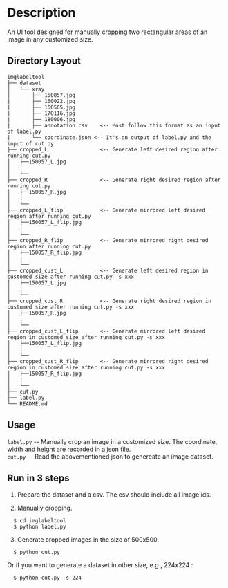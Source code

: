 # Description
An UI tool designed for manually cropping two rectangular areas of an image in any customized size.

## Directory Layout
```
imglabeltool                 
├── dataset                     
│   └── xray                  
│       ├── 150057.jpg
|       ├── 160022.jpg
|       ├── 160565.jpg
|       ├── 170116.jpg
|       ├── 180006.jpg
|       ├── annotation.csv    <-- Most follow this format as an input of label.py
|       └── coordinate.json <-- It's an output of label.py and the input of cut.py
├── cropped_L                 <-- Generate left desired region after running cut.py
│   ├──150057_L.jpg
│   :
│   └──
├── cropped_R                 <-- Generate right desired region after running cut.py
│   ├──150057_R.jpg
│   :
│   └──
├── cropped_L_flip            <-- Generate mirrored left desired region after running cut.py
│   ├──150057_L_flip.jpg
│   :
│   └──
├── cropped_R_flip            <-- Generate mirrored right desired region after running cut.py
│   ├──150057_R_flip.jpg
│   :
│   └──
├── cropped_cust_L            <-- Generate left desired region in customed size after running cut.py -s xxx
│   ├──150057_L.jpg
│   :
│   └──
├── cropped_cust_R            <-- Generate right desired region in customed size after running cut.py -s xxx
│   ├──150057_R.jpg
│   :
│   └── 
├── cropped_cust_L_flip       <-- Generate mirrored left desired region in customed size after running cut.py -s xxx
│   ├──150057_L_flip.jpg
│   :
│   └── 
├── cropped_cust_R_flip       <-- Generate mirrored right desired region in customed size after running cut.py -s xxx
│   ├──150057_R_flip.jpg
│   :
│   └── 
├── cut.py                
├── label.py                     
└── README.md
```

## Usage
```label.py``` -- Manually crop an image in a customized size. The coordinate, width and height are recorded in a json file.  
```cut.py```  -- Read the abovementioned json to genereate an image dataset.


## Run in 3 steps
1. Prepare the dataset and a csv. The csv should include all image ids.

2. Manually cropping.
```
  $ cd imglabeltool
  $ python label.py
```
3. Generate cropped images in the size of 500x500.
```
  $ python cut.py
```  
Or if you want to generate a dataset in other size, e.g., 224x224 :

```
  $ python cut.py -s 224
```  
